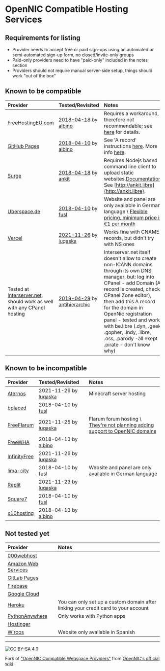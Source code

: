# OpenNIC Compatible Hosting Services
## Requirements for listing
  * Provider needs to accept free or paid sign-ups using an automated or semi-automated sign-up form, no closed/invite-only groups
  * Paid-only providers need to have "paid-only" included in the notes section
  * Providers should not require manual server-side setup, things should work "out of the box"

## Known to be compatible
| Provider | Tested/Revisited | Notes |
|:--|:--|:--|
| [FreeHostingEU.com](https://freehostingeu.com) | [2018-04-18](http://fheutest.cyb) by [albino](https://wiki.opennic.org/user/albino) | Requires a workaround, therefore not recommendable; see [here](http://fheutest.cyb) for details. |
| [GitHub Pages](https://pages.github.com) | [2018-04-10](http://albino.cyb) by [albino](https://wiki.opennic.org/user/albino) | See 'A record' instructions [here](https://help.github.com/articles/setting-up-an-apex-domain/). More info [here](http://albino.cyb). |
| [Surge](https://surge.sh) | [2018-04-18](http://ankit.libre) by [ankit](https://wiki.opennic.org/user/ankit) | Requires Nodejs based command line client to upload static websites.[Documentation](https://surge.sh/help). See [http://ankit.libre](http://ankit.libre). |
| [Uberspace.de](https://uberspace.de/) | [2018-04-10](https://wiki.uberspace.de/webserver:https#technische_hintergruende) by [fusl](https://wiki.opennic.org/user/fusl) | Website and panel are only available in German language \\ [Flexible pricing, minimum price is €1 per month](https://uberspace.de/prices) |
| [Vercel](https://vercel.com/) | [2021-11-26](http://giscus.some.geek/) by [luqaska](/user:luqaska) | Works fine with CNAME records, but didn't try with NS ones |
| Tested at [Interserver.net](https://interserver.net), should work as well with any CPanel hosting | [2019-04-29](http://libre.libre) by [antihierarchic](https://wiki.opennic.org/user/antihierarchic) | Interserver.net itself doesn't allow to create non-ICANN domains through its own DNS manager, but: log into CPanel - add Domain (A record is created, check CPanel Zone editor), then add this A record for the domain in OpenNic registration panel - tested and works with be.libre (.dyn, .geek, .gopher, .indy, .libre, .oss, .parody -all exept .pirate - don't know why) |

## Known to be incompatible
| Provider | Tested/Revisited | Notes |
|:--|:--|:--|
| [Aternos](https://aternos.org/) | 2021-11-26 by [luqaska](/user:luqaska) | Minecraft server hosting |
| [bplaced](https://www.bplaced.net/) | 2018-04-10 by [fusl](https://wiki.opennic.org/user/fusl) | |
| [FreeFlarum](https://freeflarum.com/) | 2021-11-25 by [luqaska](/user:luqaska) | Flarum forum hosting \\ [They're not planning adding support to OpenNIC domains](https://github.com/gwillem/freeflarum.com/issues/298) |
| [FreeWHA](https://www.freewebhostingarea.com/) | 2018-04-13 by [albino](https://wiki.opennic.org/user/albino) | |
| [InfinityFree](https://infinityfree.net/) | 2021-11-26 by [luqaska](/user:luqaska) | |
| [lima-city](https://www.lima-city.de/) | 2018-04-10 by [fusl](https://wiki.opennic.org/user/fusl) | Website and panel are only available in German language |
| [Replit](https://replit.com/) | 2021-11-23 by [luqaska](/user:luqaska) | |
| [Square7](https://www.square7.ch/) | 2018-04-10 by [fusl](https://wiki.opennic.org/user/fusl) | |
| [x10hosting](https://x10hosting.com/) | 2018-04-13 by [albino](https://wiki.opennic.org/user/albino) | |

## Not tested yet
| Provider | Notes |
|:--|:--|
| [000webhost](https://000webhost.com/) | |
| [Amazon Web Services](https://aws.amazon.com/) | |
| [GitLab Pages](https://docs.gitlab.com/ee/user/project/pages/) | |
| [Firebase](https://firebase.google.com/) | |
| [Google Cloud](https://cloud.google.com/) | |
| [Heroku](https://heroku.com/) | You can only set up a custom domain after linking your credit card to your account |
| [PythonAnywhere](https://www.pythonanywhere.com/) | Only works with Python apps |
| [Hostinger](https://www.hostinger.com/) | |
| [Wiroos](https://wiroos.com/) | Website only available in Spanish |

------

[![CC BY-SA 4.0](https://i.creativecommons.org/l/by-sa/4.0/88x31.png)](https://creativecommons.org/licenses/by-sa/4.0/)

Fork of ["OpenNIC Compatible Webspace Providers"](https://wiki.opennic.org/webspaceproviders) from [OpenNIC's official wiki](https://wiki.opennic.org)
